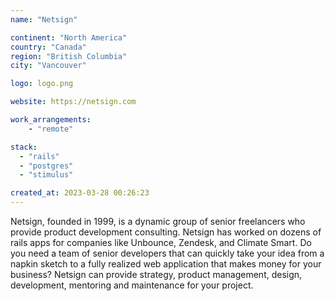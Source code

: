 ```yaml
---
name: "Netsign"

continent: "North America"
country: "Canada"
region: "British Columbia"
city: "Vancouver"

logo: logo.png

website: https://netsign.com

work_arrangements:
    - "remote"

stack:
  - "rails"
  - "postgres"
  - "stimulus"

created_at: 2023-03-28 00:26:23
---
```

Netsign, founded in 1999, is a dynamic group of senior freelancers who provide product development consulting. Netsign has worked on dozens of rails apps for companies like Unbounce, Zendesk, and Climate Smart. Do you need a team of senior developers that can quickly take your idea from a napkin sketch to a fully realized web application that makes money for your business? Netsign can provide strategy, product management, design, development, mentoring and maintenance for your project.
